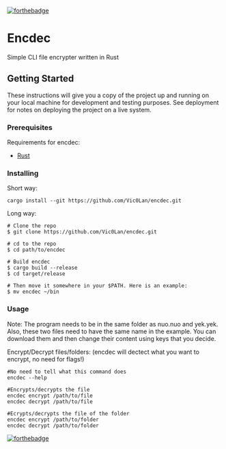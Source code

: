 [![forthebadge](https://forthebadge.com/images/badges/made-with-rust.svg)](https://forthebadge.com)

# Encdec
Simple CLI file encrypter written in Rust

## Getting Started

These instructions will give you a copy of the project up and running on
your local machine for development and testing purposes. See deployment
for notes on deploying the project on a live system.

### Prerequisites

Requirements for encdec:
- [Rust](https://www.rust-lang.org/tools/install)



### Installing
Short way:

    cargo install --git https://github.com/Vic0Lan/encdec.git
    
Long way:

    # Clone the repo
    $ git clone https://github.com/Vic0Lan/encdec.git

    # cd to the repo
    $ cd path/to/encdec

    # Build encdec
    $ cargo build --release
    $ cd target/release

    # Then move it somewhere in your $PATH. Here is an example:
    $ mv encdec ~/bin


### Usage
Note: The program needs to be in the same folder as nuo.nuo and yek.yek. 
Also, these two files need to have the same name in the example. 
You can download them and then change their content using keys that you decide.

Encrypt/Decrypt files/folders:    (encdec will dectect what you want to encrypt, no need for flags!)

    #No need to tell what this command does
    encdec --help

    #Encrypts/decrypts the file
    encdec encrypt /path/to/file
    encdec decrypt /path/to/file

    #Ecrypts/decrypts the file of the folder
    encdec encrypt /path/to/folder
    encdec decrypt /path/to/folder
    
[![forthebadge](https://forthebadge.com/images/featured/featured-built-with-love.svg)](https://forthebadge.com)
